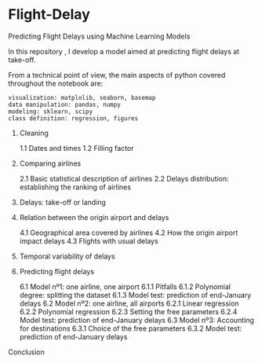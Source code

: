 # Flight-Delay
Predicting Flight Delays using Machine Learning Models

In this repository , I develop a model aimed at predicting flight delays at take-off. 

From a technical point of view, the main aspects of python covered throughout the notebook are:

    visualization: matplolib, seaborn, basemap
    data manipulation: pandas, numpy
    modeling: sklearn, scipy
    class definition: regression, figures

1. Cleaning

    1.1 Dates and times
    1.2 Filling factor

2. Comparing airlines

    2.1 Basic statistical description of airlines
    2.2 Delays distribution: establishing the ranking of airlines

3. Delays: take-off or landing 
4. Relation between the origin airport and delays

    4.1 Geographical area covered by airlines
    4.2 How the origin airport impact delays
    4.3 Flights with usual delays 

5. Temporal variability of delays
6. Predicting flight delays

    6.1 Model nº1: one airline, one airport
        6.1.1 Pitfalls
        6.1.2 Polynomial degree: splitting the dataset
        6.1.3 Model test: prediction of end-January delays
    6.2 Model nº2: one airline, all airports
        6.2.1 Linear regression
        6.2.2 Polynomial regression
        6.2.3 Setting the free parameters
        6.2.4 Model test: prediction of end-January delays
    6.3 Model nº3: Accounting for destinations
        6.3.1 Choice of the free parameters
        6.3.2 Model test: prediction of end-January delays

Conclusion
